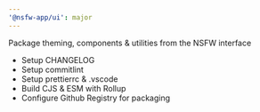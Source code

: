 ```yaml
---
'@nsfw-app/ui': major
---
```


Package theming, components & utilities from the NSFW interface

- Setup CHANGELOG
- Setup commitlint
- Setup prettierrc & .vscode
- Build CJS & ESM with Rollup
- Configure Github Registry for packaging
